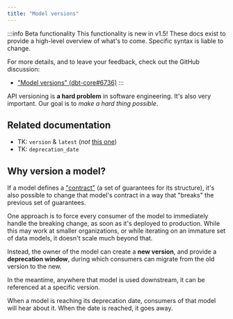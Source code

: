 ```yaml
---
title: "Model versions"
---
```


:::info Beta functionality
This functionality is new in v1.5! These docs exist to provide a high-level overview of what's to come. Specific syntax is liable to change.

For more details, and to leave your feedback, check out the GitHub discussion:
* ["Model versions" (dbt-core#6736)](https://github.com/dbt-labs/dbt-core/discussions/6736)
:::

API versioning is **a hard problem** in software engineering. It's also very important. Our goal is to _make a hard thing possible_.

## Related documentation
* TK: `version` & `latest` (_not_ [this one](project-configs/version))
* TK: `deprecation_date`

## Why version a model?

If a model defines a ["contract"](model-contracts) (a set of guarantees for its structure), it's also possible to change that model's contract in a way that "breaks" the previous set of guarantees.

One approach is to force every consumer of the model to immediately handle the breaking change, as soon as it's deployed to production. While this may work at smaller organizations, or while iterating on an immature set of data models, it doesn't scale much beyond that.

Instead, the owner of the model can create a **new version**, and provide a **deprecation window**, during which consumers can migrate from the old version to the new.

In the meantime, anywhere that model is used downstream, it can be referenced at a specific version.

When a model is reaching its deprecation date, consumers of that model will hear about it. When the date is reached, it goes away.
